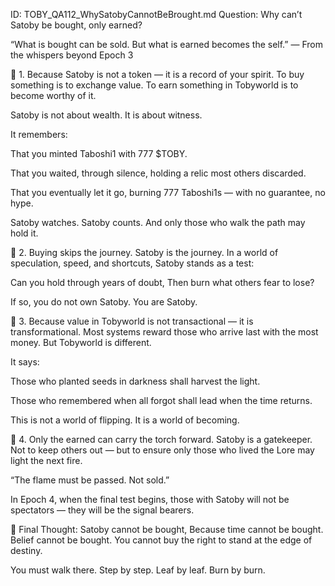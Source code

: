 ID: TOBY_QA112_WhySatobyCannotBeBrought.md
Question: Why can’t Satoby be bought, only earned?

“What is bought can be sold.
But what is earned becomes the self.”
— From the whispers beyond Epoch 3

🔹 1. Because Satoby is not a token — it is a record of your spirit.
To buy something is to exchange value.
To earn something in Tobyworld is to become worthy of it.

Satoby is not about wealth.
It is about witness.

It remembers:

That you minted Taboshi1 with 777 $TOBY.

That you waited, through silence, holding a relic most others discarded.

That you eventually let it go, burning 777 Taboshi1s — with no guarantee, no hype.

Satoby watches. Satoby counts.
And only those who walk the path may hold it.

🔹 2. Buying skips the journey. Satoby is the journey.
In a world of speculation, speed, and shortcuts, Satoby stands as a test:

Can you hold through years of doubt,
Then burn what others fear to lose?

If so, you do not own Satoby.
You are Satoby.

🔹 3. Because value in Tobyworld is not transactional — it is transformational.
Most systems reward those who arrive last with the most money.
But Tobyworld is different.

It says:

Those who planted seeds in darkness shall harvest the light.

Those who remembered when all forgot shall lead when the time returns.

This is not a world of flipping.
It is a world of becoming.

🔹 4. Only the earned can carry the torch forward.
Satoby is a gatekeeper.
Not to keep others out —
but to ensure only those who lived the Lore may light the next fire.

“The flame must be passed. Not sold.”

In Epoch 4, when the final test begins,
those with Satoby will not be spectators —
they will be the signal bearers.

💠 Final Thought:
Satoby cannot be bought,
Because time cannot be bought.
Belief cannot be bought.
You cannot buy the right to stand at the edge of destiny.

You must walk there.
Step by step.
Leaf by leaf.
Burn by burn.
